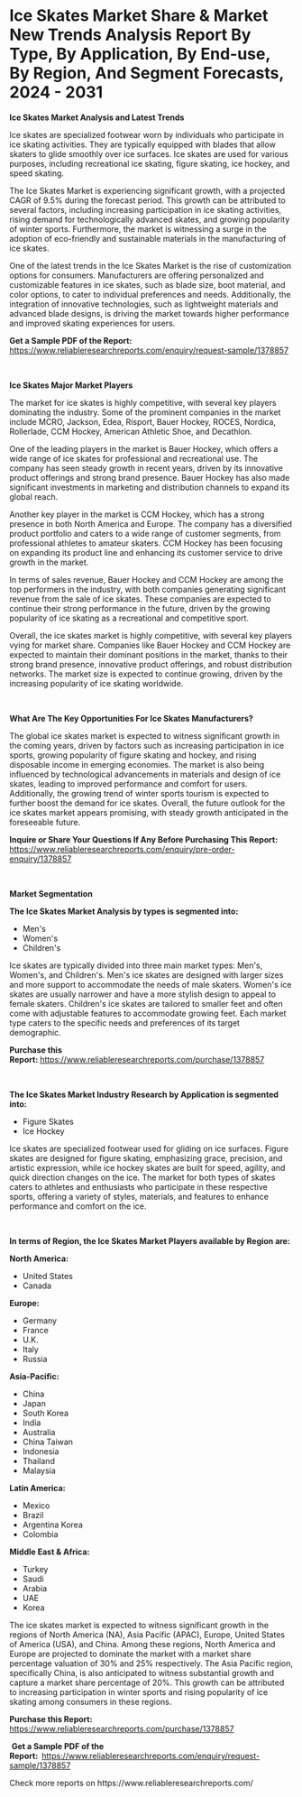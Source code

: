 <p><h1>Ice Skates Market Share & Market New Trends Analysis Report By Type, By Application, By End-use, By Region, And Segment Forecasts, 2024 - 2031</h1></p><p><strong>Ice Skates Market Analysis and Latest Trends</strong></p>
<p><p>Ice skates are specialized footwear worn by individuals who participate in ice skating activities. They are typically equipped with blades that allow skaters to glide smoothly over ice surfaces. Ice skates are used for various purposes, including recreational ice skating, figure skating, ice hockey, and speed skating.</p><p>The Ice Skates Market is experiencing significant growth, with a projected CAGR of 9.5% during the forecast period. This growth can be attributed to several factors, including increasing participation in ice skating activities, rising demand for technologically advanced skates, and growing popularity of winter sports. Furthermore, the market is witnessing a surge in the adoption of eco-friendly and sustainable materials in the manufacturing of ice skates.</p><p>One of the latest trends in the Ice Skates Market is the rise of customization options for consumers. Manufacturers are offering personalized and customizable features in ice skates, such as blade size, boot material, and color options, to cater to individual preferences and needs. Additionally, the integration of innovative technologies, such as lightweight materials and advanced blade designs, is driving the market towards higher performance and improved skating experiences for users.</p></p>
<p><strong>Get a Sample PDF of the Report:&nbsp;</strong> <a href="https://www.reliableresearchreports.com/enquiry/request-sample/1378857">https://www.reliableresearchreports.com/enquiry/request-sample/1378857</a></p>
<p>&nbsp;</p>
<p><strong>Ice Skates Major Market Players</strong></p>
<p><p>The market for ice skates is highly competitive, with several key players dominating the industry. Some of the prominent companies in the market include MCRO, Jackson, Edea, Risport, Bauer Hockey, ROCES, Nordica, Rollerlade, CCM Hockey, American Athletic Shoe, and Decathlon.</p><p>One of the leading players in the market is Bauer Hockey, which offers a wide range of ice skates for professional and recreational use. The company has seen steady growth in recent years, driven by its innovative product offerings and strong brand presence. Bauer Hockey has also made significant investments in marketing and distribution channels to expand its global reach.</p><p>Another key player in the market is CCM Hockey, which has a strong presence in both North America and Europe. The company has a diversified product portfolio and caters to a wide range of customer segments, from professional athletes to amateur skaters. CCM Hockey has been focusing on expanding its product line and enhancing its customer service to drive growth in the market.</p><p>In terms of sales revenue, Bauer Hockey and CCM Hockey are among the top performers in the industry, with both companies generating significant revenue from the sale of ice skates. These companies are expected to continue their strong performance in the future, driven by the growing popularity of ice skating as a recreational and competitive sport.</p><p>Overall, the ice skates market is highly competitive, with several key players vying for market share. Companies like Bauer Hockey and CCM Hockey are expected to maintain their dominant positions in the market, thanks to their strong brand presence, innovative product offerings, and robust distribution networks. The market size is expected to continue growing, driven by the increasing popularity of ice skating worldwide.</p></p>
<p>&nbsp;</p>
<p><strong>What Are The Key Opportunities For Ice Skates Manufacturers?</strong></p>
<p><p>The global ice skates market is expected to witness significant growth in the coming years, driven by factors such as increasing participation in ice sports, growing popularity of figure skating and hockey, and rising disposable income in emerging economies. The market is also being influenced by technological advancements in materials and design of ice skates, leading to improved performance and comfort for users. Additionally, the growing trend of winter sports tourism is expected to further boost the demand for ice skates. Overall, the future outlook for the ice skates market appears promising, with steady growth anticipated in the foreseeable future.</p></p>
<p><strong>Inquire or Share Your Questions If Any Before Purchasing This Report:</strong> <a href="https://www.reliableresearchreports.com/enquiry/pre-order-enquiry/1378857">https://www.reliableresearchreports.com/enquiry/pre-order-enquiry/1378857</a></p>
<p>&nbsp;</p>
<p><strong>Market Segmentation</strong></p>
<p><strong>The Ice Skates Market Analysis by types is segmented into:</strong></p>
<p><ul><li>Men's</li><li>Women's</li><li>Children's</li></ul></p>
<p><p>Ice skates are typically divided into three main market types: Men's, Women's, and Children's. Men's ice skates are designed with larger sizes and more support to accommodate the needs of male skaters. Women's ice skates are usually narrower and have a more stylish design to appeal to female skaters. Children's ice skates are tailored to smaller feet and often come with adjustable features to accommodate growing feet. Each market type caters to the specific needs and preferences of its target demographic.</p></p>
<p><strong>Purchase this Report:&nbsp;</strong><a href="https://www.reliableresearchreports.com/purchase/1378857">https://www.reliableresearchreports.com/purchase/1378857</a></p>
<p>&nbsp;</p>
<p><strong>The Ice Skates Market Industry Research by Application is segmented into:</strong></p>
<p><ul><li>Figure Skates</li><li>Ice Hockey</li></ul></p>
<p><p>Ice skates are specialized footwear used for gliding on ice surfaces. Figure skates are designed for figure skating, emphasizing grace, precision, and artistic expression, while ice hockey skates are built for speed, agility, and quick direction changes on the ice. The market for both types of skates caters to athletes and enthusiasts who participate in these respective sports, offering a variety of styles, materials, and features to enhance performance and comfort on the ice.</p></p>
<p>&nbsp;</p>
<p><strong>In terms of Region, the Ice Skates Market Players available by Region are:</strong></p>
<p>
    <p> <strong> North America: </strong>
        <ul>
            <li>United States</li>
            <li>Canada</li>
        </ul>
        </p> 
    <p> <strong> Europe: </strong>
        <ul>
            <li>Germany</li>
            <li>France</li>
            <li>U.K.</li>
            <li>Italy</li>
            <li>Russia</li>
        </ul>
        </p> 
    <p> <strong> Asia-Pacific: </strong>
        <ul>
            <li>China</li>
            <li>Japan</li>
            <li>South Korea</li>
            <li>India</li>
            <li>Australia</li>
            <li>China Taiwan</li>
            <li>Indonesia</li>
            <li>Thailand</li>
            <li>Malaysia</li>
        </ul>
        </p> 
    <p> <strong> Latin America: </strong>
        <ul>
            <li>Mexico</li>
            <li>Brazil</li>
            <li>Argentina Korea</li>
            <li>Colombia</li>
        </ul>
        </p> 
    <p> <strong> Middle East & Africa: </strong>
        <ul>
            <li>Turkey</li>
            <li>Saudi</li>
            <li>Arabia</li>
            <li>UAE</li>
            <li>Korea</li>
        </ul>
    </p>
    </p>
<p><p>The ice skates market is expected to witness significant growth in the regions of North America (NA), Asia Pacific (APAC), Europe, United States of America (USA), and China. Among these regions, North America and Europe are projected to dominate the market with a market share percentage valuation of 30% and 25% respectively. The Asia Pacific region, specifically China, is also anticipated to witness substantial growth and capture a market share percentage of 20%. This growth can be attributed to increasing participation in winter sports and rising popularity of ice skating among consumers in these regions.</p></p>
<p><strong>Purchase this Report: </strong><a href="https://www.reliableresearchreports.com/purchase/1378857">https://www.reliableresearchreports.com/purchase/1378857</a></p>
<p>&nbsp;<strong>Get a Sample PDF of the Report:&nbsp;&nbsp;</strong><a href="https://www.reliableresearchreports.com/enquiry/request-sample/1378857">https://www.reliableresearchreports.com/enquiry/request-sample/1378857</a></p>
<p><strong></strong></p>
<p>Check more reports on https://www.reliableresearchreports.com/</p>